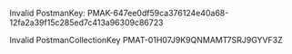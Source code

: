 Invalid PostmanKey: PMAK-647ee0df59ca376124e40a68-12fa2a39f15c285ed7c413a96309c86723

Invalid PostmanCollectionKey PMAT-01H07J9K9QNMAMT7SRJ9GYVF3Z


